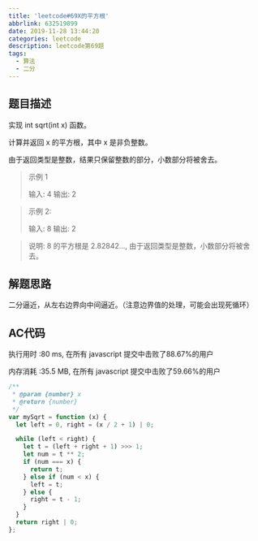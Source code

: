 ```yaml
---
title: 'leetcode#69X的平方根'
abbrlink: 632519899
date: 2019-11-28 13:44:20
categories: leetcode
description: leetcode第69题
tags:
  - 算法
  - 二分
---
```


## 题目描述

实现 int sqrt(int x) 函数。

计算并返回 x 的平方根，其中 x 是非负整数。

由于返回类型是整数，结果只保留整数的部分，小数部分将被舍去。

> 示例 1
>
> 输入: 4
> 输出: 2



> 示例 2:
>
> 输入: 8
> 输出: 2



> 说明: 8 的平方根是 2.82842..., 
> 由于返回类型是整数，小数部分将被舍去。



## 解题思路

二分逼近，从左右边界向中间逼近。（注意边界值的处理，可能会出现死循环）

## AC代码

执行用时 :80 ms, 在所有 javascript 提交中击败了88.67%的用户

内存消耗 :35.5 MB, 在所有 javascript 提交中击败了59.66%的用户

```javascript
/**
 * @param {number} x
 * @return {number}
 */
var mySqrt = function (x) {
  let left = 0, right = (x / 2 + 1) | 0;

  while (left < right) {
    let t = (left + right + 1) >>> 1;
    let num = t ** 2;
    if (num === x) {
      return t;
    } else if (num < x) {
      left = t;
    } else {
      right = t - 1;
    }
  }
  return right | 0;
};
```

